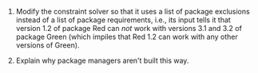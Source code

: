 1.  Modify the constraint solver so that
    it uses a list of package exclusions instead of a list of package requirements,
    i.e.,
    its input tells it that version 1.2 of package Red
    can *not* work with versions 3.1 and 3.2 of package Green
    (which impiles that Red 1.2 can work with any other versions of Green).

2.  Explain why package managers aren't built this way.
